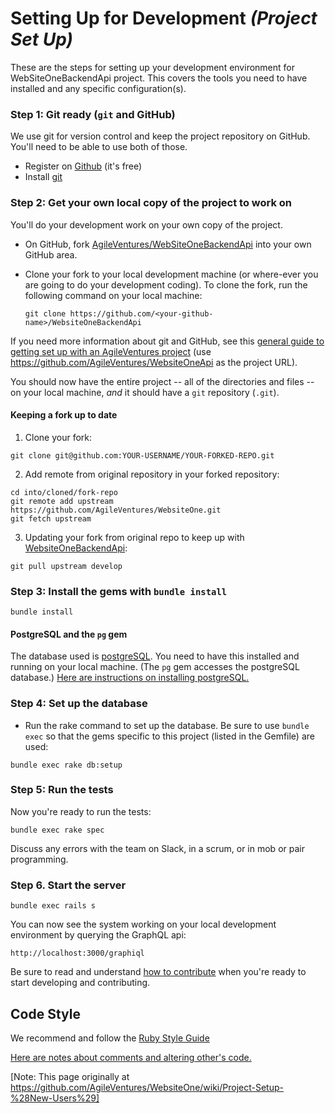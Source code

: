 # Setting Up for Development _(Project Set Up)_

These are the steps for setting up your development environment for WebSiteOneBackendApi project.
This covers the tools you need to have installed and any specific configuration(s).

### Step 1: Git ready (`git` and GitHub)
We use git for version control and keep the project repository on GitHub.
You'll need to be able to use both of those.

* Register on [Github](http://github.com)  (it's free)
* Install [git](https://git-scm.com/)

### Step 2: Get your own local copy of the project to work on
You'll do your development work on your own copy of the project.

* On GitHub, fork [AgileVentures/WebSiteOneBackendApi](https://help.github.com/articles/fork-a-repo/) into your own GitHub area. 
* Clone your fork to your local development machine (or where-ever you are going to do your development coding).
  To clone the fork, run the following command on your local machine:
    
    `git clone https://github.com/<your-github-name>/WebsiteOneBackendApi`

If you need more information about git and GitHub, see this [general guide to getting set up with an AgileVentures project](http://www.agileventures.org/articles/project-setup-new-users) (use https://github.com/AgileVentures/WebsiteOneApi as the project URL).


You should now have the entire project -- all of the directories and files -- on your local machine, _and_ it should have a `git` repository (`.git`).

#### Keeping a fork up to date
1. Clone your fork:
```
git clone git@github.com:YOUR-USERNAME/YOUR-FORKED-REPO.git
```

2. Add remote from original repository in your forked repository:
```
cd into/cloned/fork-repo
git remote add upstream https://github.com/AgileVentures/WebsiteOne.git
git fetch upstream
```
3. Updating your fork from original repo to keep up with [WebsiteOneBackendApi](https://github.com/AgileVentures/WebsiteOneBackendApi):
```
git pull upstream develop
```

### Step 3: Install the gems with `bundle install`
```
bundle install
```

#### PostgreSQL and the `pg` gem
The database used is [postgreSQL](https://www.postgresql.org/).  You need to have this installed and running on your local machine. 
(The `pg` gem accesses the postgreSQL database.)  [Here are instructions on installing postgreSQL.](development_environment_set_up.md#postgreSQL)


### Step 4: Set up the database

* Run the rake command to set up the database.  Be sure to use `bundle exec` so that the gems specific to this project (listed in the Gemfile) are used:
```
bundle exec rake db:setup
```
    
### Step 5: Run the tests

Now you're ready to run the tests:
```
bundle exec rake spec
```
Discuss any errors with the team on Slack, in a scrum, or in mob or pair programming.

### Step 6. Start the server
```
bundle exec rails s
```    
You can now see the system working on your local development environment by querying the GraphQL api:

    http://localhost:3000/graphiql
    
Be sure to read and understand [how to contribute](../CONTRIBUTING.md) when you're ready to start developing and contributing.
 




## Code Style

We recommend and follow the [Ruby Style Guide](https://github.com/rubocop-hq/ruby-style-guide)

[Here are notes about comments and altering other's code.](code_style_conventions.md)

[Note: This page originally at https://github.com/AgileVentures/WebsiteOne/wiki/Project-Setup-%28New-Users%29]
